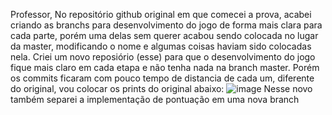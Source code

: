 Professor,
No repositório github original em que comecei a prova, acabei criando as branchs para desenvolvimento do jogo de forma mais clara para cada parte, porém uma delas sem querer acabou sendo colocada no lugar da master, modificando o nome e algumas coisas haviam sido colocadas nela. Criei um novo reposiório (esse) para que o desenvolvimento do jogo fique mais claro em cada etapa e não tenha nada na branch master. Porém os commits ficaram com pouco tempo de distancia de cada um, diferente do original, vou colocar os prints do original abaixo:
![image](https://github.com/user-attachments/assets/42eebaef-1733-45c3-a001-b6d86cd88b55)
Nesse novo também separei a implementação de pontuação em uma nova branch
